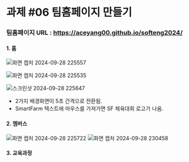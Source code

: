# 과제 #06 팀홈페이지 만들기

### 팀홈페이지 URL : https://aceyang00.github.io/softeng2024/

#### 1. 홈
![화면 캡처 2024-09-28 225557](https://github.com/user-attachments/assets/9557e57f-2a28-49ee-9c71-34b885dac556)

![화면 캡처 2024-09-28 225535](https://github.com/user-attachments/assets/19b43b7c-ea4a-4c3d-8533-f312d1ed9124)

![스크린샷 2024-09-28 225647](https://github.com/user-attachments/assets/d3a3a0f5-2df6-4466-9107-814b594688d7)
- 2가지 배경화면이 5초 간격으로 전환됨.
- SmartFarm 텍스트에 마우스를 가져가면 SF 체육대회 로고가 나옴.

#### 2. 멤버스
![화면 캡처 2024-09-28 225722](https://github.com/user-attachments/assets/0b87e530-0890-45ca-9998-c3047e410440)
![화면 캡처 2024-09-28 230458](https://github.com/user-attachments/assets/66db1523-699f-40c6-b48b-15d4ac94c90a)

#### 3. 교육과정

